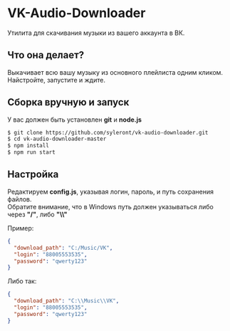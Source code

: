# VK-Audio-Downloader
Утилита для скачивания музыки из вашего аккаунта в ВК.

## Что она делает?
Выкачивает всю вашу музыку из основного плейлиста одним кликом. Найстройте, запустите и ждите.

## Сборка вручную и запуск
У вас должен быть установлен **git** и **node.js**
```sh
$ git clone https://github.com/syleront/vk-audio-downloader.git
$ cd vk-audio-downloader-master
$ npm install
$ npm run start
```

## Настройка
Редактируем **config.js**, указывая логин, пароль, и путь сохранения файлов.
<br>
Обратите внимание, что в Windows путь должен указываться либо через **"/"**, либо **"\\\\"**

Пример:
```json
{
  "download_path": "C:/Music/VK",
  "login": "88005553535",
  "password": "qwerty123"
}
```
Либо так:
```json
{
  "download_path": "C:\\Music\\VK",
  "login": "88005553535",
  "password": "qwerty123"
}
```
